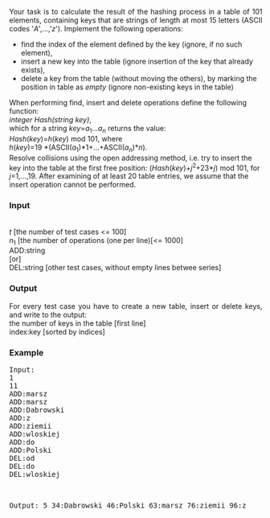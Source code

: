 <p align="justify">
Your task is to calculate the result of the hashing process in a table of 101 elements, containing keys that are strings of length at most 15 letters (ASCII codes '<i>A</i>',...,'<i>z</i>'). 
Implement the following operations:
</p><div align="left">
<ul>
<li>find the index of the element defined by the key (ignore, if no such element),
</li><li>insert a new key into the table (ignore insertion of the key that already exists),
</li><li>delete a key from the table (without moving the others),
by marking the position in table as <i>empty</i> (ignore non-existing keys in the table)
</li></ul></div>
<p>When performing find, insert and delete operations define the following function: <br>
<i>integer Hash(string key)</i>,<br>which for a string <i>key</i>=<i>a</i><sub>1</sub>...<i>a<sub>n</sub></i> returns the value:<br>
<i>Hash</i>(<i>key</i>)=<i>h</i>(<i>key</i>) mod 101, where
<br><i>h</i>(<i>key</i>)=19 *(ASCII(<i>a</i><sub>1</sub>)*1+...+ASCII(<i>a<sub>n</sub></i>)*<i>n</i>).<br>Resolve collisions using the open addressing method, i.e. try to insert the key into the table at the first free position: (<i>Hash</i>(<i>key</i>)+<i>j</i><sup>2</sup>+23*<i>j</i>) mod 101, for <i>j</i>=1,...,19.
After examining of at least 20 table entries, we assume that the insert operation cannot be performed.
</p>
<h3>Input</h3>
<p align="justify">
<br><i>t</i> [the number of test cases &lt;= 100]
<br><i>n</i><sub>1</sub> [the number of operations (one per line)[&lt;= 1000] 
<br>ADD:string
<br>[or]
<br>DEL:string
[other test cases, without empty lines betwee series]
</p>
<h3>Output</h3>
<p align="justify">
For every test case you have to create a new table, insert or delete keys, and write to the output:
<br>
the number of keys in the table [first line]
<br>index:key [sorted by indices]
</p>
<h3>Example</h3>
<pre>Input:
1
11
ADD:marsz
ADD:marsz
ADD:Dabrowski
ADD:z
ADD:ziemii
ADD:wloskiej
ADD:do
ADD:Polski
DEL:od
DEL:do
DEL:wloskiej
<!--
8
ADD:my
ADD:favourite
ADD:online
ADD:judge
ADD:sphere!
DEL:judge
DEL:my
DEL:my-->

Output:
5
34:Dabrowski
46:Polski
63:marsz
76:ziemii
96:z
<!--3
15:sphere!
37:favourite
70:online-->
</pre>